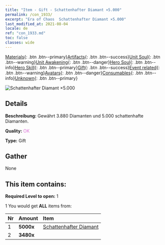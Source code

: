 ```yaml
---
title: "Item - Gift - Schattenhafter Diamant ×5.000"
permalink: /con_1933/
excerpt: "Era of Chaos  Schattenhafter Diamant ×5.000"
last_modified_at: 2021-08-04
locale: de
ref: "con_1933.md"
toc: false
classes: wide
---
```

 [Materials](/ItemsDE/){: .btn .btn--primary}[Artifacts](/ItemsDE/Artifacts/){: .btn .btn--success}[Unit Soul](/ItemsDE/UnitSoul/){: .btn .btn--warning}[Unit Awakening](/ItemsDE/UnitAwakening/){: .btn .btn--danger}[Hero Soul](/ItemsDE/HeroSoul/){: .btn .btn--info}[Hero Skill](/ItemsDE/HeroSkill/){: .btn .btn--primary}[Gift](/ItemsDE/Gift/){: .btn .btn--success}[Event related](/ItemsDE/Events/){: .btn .btn--warning}[Avatars](/ItemsDE/Avatars/){: .btn .btn--danger}[Consumables](/ItemsDE/Consumables/){: .btn .btn--info}[Unknown](/ItemsDE/Unknown/){: .btn .btn--primary}

 ![Schattenhafter Diamant ×5.000](/images/t/i_10040.png)

## Details
 **Beschreibung:** Gewährt 3.880 Diamanten und 5.000 schattenhafte Diamanten.

 **Quality:** <span style="color: #DA70D6">OK</span>

 **Type:** Gift

## Gather

  None

## This item contains:

 **Required Level to open:** 1

 1 You would get **ALL** items  from:

  | Nr | Amount |     Item    |
  |:---|:-------|:------------|
  | 1 |  **5000x** | [Schattenhafter Diamant](/ItemsDE/con_554/) |  | 
  | 2 |  **3480x** | <i class="fas fa-gem"/> |  | 
